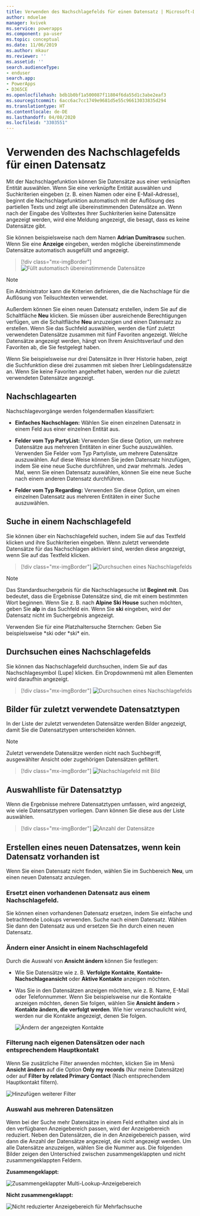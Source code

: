 ```yaml
---
title: Verwenden des Nachschlagefelds für einen Datensatz | Microsoft-Dokumentation
author: mduelae
manager: kvivek
ms.service: powerapps
ms.component: pa-user
ms.topic: conceptual
ms.date: 11/06/2019
ms.author: mkaur
ms.reviewer: ''
ms.assetid: ''
search.audienceType:
- enduser
search.app:
- PowerApps
- D365CE
ms.openlocfilehash: bdb1b0bf1a500087f11804f6da55d1c3abe2eaf3
ms.sourcegitcommit: 6acc6ac7cc1749e9681d5e55c96613033835d294
ms.translationtype: HT
ms.contentlocale: de-DE
ms.lasthandoff: 04/08/2020
ms.locfileid: "3303551"
---
```

#  <a name="use-the-lookup-field-on-a-record"></a>Verwenden des Nachschlagefelds für einen Datensatz

Mit der Nachschlagefunktion können Sie Datensätze aus einer verknüpften Entität auswählen. Wenn Sie eine verknüpfte Entität auswählen und Suchkriterien eingeben (z. B. einen Namen oder eine E-Mail-Adresse), beginnt die Nachschlagefunktion automatisch mit der Auflösung des partiellen Texts und zeigt alle übereinstimmenden Datensätze an. Wenn nach der Eingabe des Volltextes Ihrer Suchkriterien keine Datensätze angezeigt werden, wird eine Meldung angezeigt, die besagt, dass es keine Datensätze gibt.

Sie können beispielsweise nach dem Namen **Adrian Dumitrascu** suchen. Wenn Sie eine **Anzeige** eingeben, werden mögliche übereinstimmende Datensätze automatisch ausgefüllt und angezeigt.

  > [!div class="mx-imgBorder"]
  > ![Füllt automatisch übereinstimmende Datensätze](media/automatically-populate-matching-records.png "Übereinstimmende Datensätze werden automatisch aufgefüllt")
  
>[!NOTE] 
>Ein Administrator kann die Kriterien definieren, die die Nachschlage für die Auflösung von Teilsuchtexten verwendet.

Außerdem können Sie einen neuen Datensatz erstellen, indem Sie auf die Schaltfläche **Neu** klicken. Sie müssen über ausreichende Berechtigungen verfügen, um die Schaltfläche **Neu** anzuzeigen und einen Datensatz zu erstellen. Wenn Sie das Suchfeld auswählen, werden die fünf zuletzt verwendeten Datensätze zusammen mit fünf Favoriten angezeigt. Welche Datensätze angezeigt werden, hängt von Ihrem Ansichtsverlauf und den Favoriten ab, die Sie festgelegt haben. 

Wenn Sie beispielsweise nur drei Datensätze in Ihrer Historie haben, zeigt die Suchfunktion diese drei zusammen mit sieben Ihrer Lieblingsdatensätze an. Wenn Sie keine Favoriten angeheftet haben, werden nur die zuletzt verwendeten Datensätze angezeigt.

## <a name="types-of-lookups"></a>Nachschlagearten

Nachschlagevorgänge werden folgendermaßen klassifiziert: 

- **Einfaches Nachschlagen:** Wählen Sie einen einzelnen Datensatz in einem Feld aus einer einzelnen Entität aus. 

- **Felder vom Typ PartyList:** Verwenden Sie diese Option, um mehrere Datensätze aus mehreren Entitäten in einer Suche auszuwählen. Verwenden Sie Felder vom Typ Partyliste, um mehrere Datensätze auszuwählen. Auf diese Weise können Sie jeden Datensatz hinzufügen, indem Sie eine neue Suche durchführen, und zwar mehrmals. Jedes Mal, wenn Sie einen Datensatz auswählen, können Sie eine neue Suche nach einem anderen Datensatz durchführen.
  
- **Felder vom Typ Regarding:** Verwenden Sie diese Option, um einen einzelnen Datensatz aus mehreren Entitäten in einer Suche auszuwählen. 

## <a name="search-in-a-lookup-field"></a>Suche in einem Nachschlagefeld 
Sie können über ein Nachschlagefeld suchen, indem Sie auf das Textfeld klicken und ihre Suchkriterien eingeben. Wenn zuletzt verwendete Datensätze für das Nachschlagen aktiviert sind, werden diese angezeigt, wenn Sie auf das Textfeld klicken.

  > [!div class="mx-imgBorder"]
  > ![Durchsuchen eines Nachschlagefelds](media/MRU.png "Durchsuchen eines Nachschlagefelds")  
  
>[!NOTE]   
> Das Standardsuchergebnis für die Nachschlagesuche ist **Beginnt mit**. Das bedeutet, dass die Ergebnisse Datensätze sind, die mit einem bestimmten Wort beginnen. Wenn Sie z. B. nach **Alpine Ski House** suchen möchten, geben Sie **alp** in das Suchfeld ein. Wenn Sie **ski** eingeben, wird der Datensatz nicht im Suchergebnis angezeigt.
>
> Verwenden Sie für eine Platzhaltersuche Sternchen: Geben Sie beispielsweise \*ski oder \*ski\* ein.

## <a name="browse-in-a-lookup-field"></a>Durchsuchen eines Nachschlagefelds
Sie können das Nachschlagefeld durchsuchen, indem Sie auf das Nachschlagesymbol (Lupe) klicken. Ein Dropdownmenü mit allen Elementen wird daraufhin angezeigt.

  > [!div class="mx-imgBorder"]
  > ![Durchsuchen eines Nachschlagefelds](media/MRU_1.png "Durchsuchen eines Nachschlagefelds")  
 
## <a name="most-recently-used-record-type-images"></a>Bilder für zuletzt verwendete Datensatztypen
In der Liste der zuletzt verwendeten Datensätze werden Bilder angezeigt, damit Sie die Datensatztypen unterscheiden können.

>[!NOTE] 
>Zuletzt verwendete Datensätze werden nicht nach Suchbegriff, ausgewählter Ansicht oder zugehörigen Datensätzen gefiltert.

  > [!div class="mx-imgBorder"]
  > ![Nachschlagefeld mit Bild](media/Lookup_03-MRU_Entity_Images_56[1].png "Nachschlagefeld mit Bild")  
  
## <a name="record-type-selection-list"></a>Auswahlliste für Datensatztyp  
Wenn die Ergebnisse mehrere Datensatztypen umfassen, wird angezeigt, wie viele Datensatztypen vorliegen. Dann können Sie diese aus der Liste auswählen.

  > [!div class="mx-imgBorder"]
  > ![Anzahl der Datensätze](media/Lookup_04-MultipleEntityTypes[1].gif "Anzahl der Datensätze")  
  
## <a name="create-a-new-record-if-you-dont-find-an-existing-record"></a>Erstellen eines neuen Datensatzes, wenn kein Datensatz vorhanden ist

Wenn Sie einen Datensatz nicht finden, wählen Sie im Suchbereich **Neu**, um einen neuen Datensatz anzulegen.


### <a name="replace-an-existing-record-from-a-lookup-field"></a>Ersetzt einen vorhandenen Datensatz aus einem Nachschlagefeld.

Sie können einen vorhandenen Datensatz ersetzen, indem Sie einfache und betrachtende Lookups verwenden. Suche nach einem Datensatz. Wählen Sie dann den Datensatz aus und ersetzen Sie ihn durch einen neuen Datensatz.

### <a name="change-a-view-in-a-lookup-field"></a>Ändern einer Ansicht in einem Nachschlagefeld 

Durch die Auswahl von **Ansicht ändern** können Sie festlegen:
 - Wie Sie Datensätze wie z. B. **Verfolgte Kontakte**, **Kontakte-Nachschlageansicht** oder **Aktive Kontakte** anzeigen möchten.
 - Was Sie in den Datensätzen anzeigen möchten, wie z. B. Name, E-Mail oder Telefonnummer. Wenn Sie beispielsweise nur die Kontakte anzeigen möchten, denen Sie folgen, wählen Sie **Ansicht ändern** \> **Kontakte ändern, die verfolgt werden**. Wie hier veranschaulicht wird, werden nur die Kontakte angezeigt, denen Sie folgen. 

    ![Ändern der angezeigten Kontakte](media/change-view.png "Ändern der angezeigten Kontakte")

### <a name="filter-by-only-my-records-or-filter-by-related-primary-contact"></a>Filterung nach eigenen Datensätzen oder nach entsprechendem Hauptkontakt

Wenn Sie zusätzliche Filter anwenden möchten, klicken Sie im Menü **Ansicht ändern** auf die Option **Only my records** (Nur meine Datensätze) oder auf **Filter by related Primary Contact** (Nach entsprechendem Hauptkontakt filtern).

![Hinzufügen weiterer Filter](media/extra_filters.png "Hinzufügen weiterer Filter")

### <a name="choose-from-multiple-records"></a>Auswahl aus mehreren Datensätzen

Wenn bei der Suche mehr Datensätze in einem Feld enthalten sind als in den verfügbaren Anzeigebereich passen, wird der Anzeigebereich reduziert. Neben den Datensätzen, die in den Anzeigebereich passen, wird dann die Anzahl der Datensätze angezeigt, die nicht angezeigt werden. Um alle Datensätze anzuzeigen, wählen Sie die Nummer aus. Die folgenden Bilder zeigen den Unterschied zwischen zusammengeklappten und nicht zusammengeklappten Feldern.

**Zusammengeklappt:**

![Zusammengeklappter Multi-Lookup-Anzeigebereich](media/collapsed-multi-lookup-display-area.png "Reduzierter Anzeigebereich für Mehrfachsuche")


**Nicht zusammengeklappt:**

![Nicht reduzierter Anzeigebereich für Mehrfachsuche](media/non-collapsed-multi-lookup-display-area.png "Nicht reduzierter Anzeigebereich für Mehrfachsuche")
